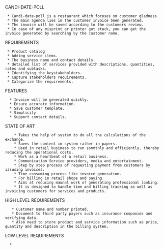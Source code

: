 CANDI-DATE-POLL


     * Candi-date-poll is a restaurant which focuses on customer gladness.
     * The main agenda lies in the customer invoice been generated.
     * The invoice will be saved according to the customers review.
     * In case of any misprint or printer got stuck, you can get the invoice generated by searching by the customer name.
    

 
 REQUIREMENTS
 
     * Product catalog
     * Adding service items.
     * The business name and contact details.
     * detailed list of services provided with descriptions, quantities, rates and subtasks.
     * Identifying the keystakeholders.
     * Capture stakeholders requirements.
     * Categorize the requirements.
     
     
 FEATURES
  
      * Invoice will be generated quickly.
      * Ensure accurate information.
      * Save customer template.
      * Simplicity
      * Support contact details.
      
      
 STATE OF ART
 
        * Takes the help of system to do all the calculations of the exchange.
        * Saves the content in system rather in papers.
        * Used in retail business to run sommthly and efficiently, thereby reducing the operational costs.
        * Work as a heartbeat of a retail business.
        * Communication Service providers, media and entertainment.
        * Step by step process of requesting payment from customers by issusing invoices.
        * Time consuming process like invoice generation.
        * For billing in retail shope and paying.
        * Aims at reducing maunal work of generating professional looking.
        * It is designed to handle time and billing tracking as well as invoicing customers for services and products.
        
        
 HIGH LEVEL REQUIREMENTS
 
       * Customer name and number printed.
       * Document to third party payers such as insurance companies and verifying data.
       * Also need to store product and service information such as price, quantity and description in the billing system.
       
LOW LEVEL REQUIREMENTS

      *
        
        
        
 
        
       
     
